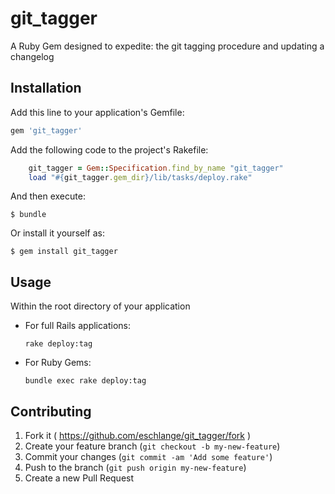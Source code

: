 # git_tagger

A Ruby Gem designed to expedite: the git tagging procedure and updating a changelog

## Installation

Add this line to your application's Gemfile:

```ruby
gem 'git_tagger'
```

Add the following code to the project's Rakefile:

```ruby
    git_tagger = Gem::Specification.find_by_name "git_tagger"
    load "#{git_tagger.gem_dir}/lib/tasks/deploy.rake"
```

And then execute:

    $ bundle

Or install it yourself as:

    $ gem install git_tagger

## Usage

Within the root directory of your application

- For full Rails applications:

    `rake deploy:tag`

- For Ruby Gems:

    `bundle exec rake deploy:tag`

## Contributing

1. Fork it ( https://github.com/eschlange/git_tagger/fork )
2. Create your feature branch (`git checkout -b my-new-feature`)
3. Commit your changes (`git commit -am 'Add some feature'`)
4. Push to the branch (`git push origin my-new-feature`)
5. Create a new Pull Request
